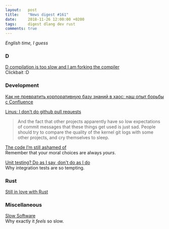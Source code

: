 ```yaml
---
layout:   post
title:    "News digest #161"
date:     2018-11-26 12:00:00 +0200
tags:     digest dlang dev rust
comments: true
---
```


_English time, I guess_

### D

[D compilation is too slow and I am forking the compiler](https://blog.thecybershadow.net/2018/11/18/d-compilation-is-too-slow-and-i-am-forking-the-compiler/)<br/>
Clickbait :D

### Development

[Как не превратить корпоративную базу знаний в хаос: наш опыт борьбы с Confluence](https://habr.com/post/430500/)

[Linus: I don't do github pull requests](https://github.com/torvalds/linux/pull/17)<br/>
> And the fact that other projects apparently have so low expectations
> of commit messages that these things get used is just sad. People
> should try to compare the quality of the kernel git logs with some
> other projects, and cry themselves to sleep.

[The code I’m still ashamed of](https://medium.freecodecamp.org/the-code-im-still-ashamed-of-e4c021dff55e)<br/>
Remember that your moral choices are always _yours_.

[Unit testing? Do as I say, don't do as I do](https://atilanevesoncode.wordpress.com/2018/11/20/unit-testing-do-as-i-say-dont-do-as-i-do/)<br/>
Why integration tests are so tempting.

### Rust

[Still in love with Rust](https://dpc.pw/still-in-love-with-rust)

### Miscellaneous

[Slow Software](https://www.inkandswitch.com/slow-software.html)<br/>
Why exactly it _feels_ so slow.
